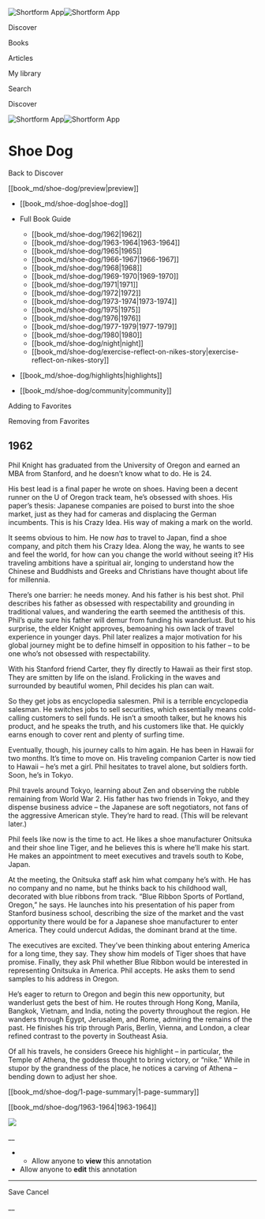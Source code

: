 ![Shortform App](/img/logo.36a2399e.svg)![Shortform App](/img/logo-dark.70c1b072.svg)

Discover

Books

Articles

My library

Search

Discover

![Shortform App](/img/logo.36a2399e.svg)![Shortform App](/img/logo-dark.70c1b072.svg)

# Shoe Dog

Back to Discover

[[book_md/shoe-dog/preview|preview]]

  * [[book_md/shoe-dog|shoe-dog]]
  * Full Book Guide

    * [[book_md/shoe-dog/1962|1962]]
    * [[book_md/shoe-dog/1963-1964|1963-1964]]
    * [[book_md/shoe-dog/1965|1965]]
    * [[book_md/shoe-dog/1966-1967|1966-1967]]
    * [[book_md/shoe-dog/1968|1968]]
    * [[book_md/shoe-dog/1969-1970|1969-1970]]
    * [[book_md/shoe-dog/1971|1971]]
    * [[book_md/shoe-dog/1972|1972]]
    * [[book_md/shoe-dog/1973-1974|1973-1974]]
    * [[book_md/shoe-dog/1975|1975]]
    * [[book_md/shoe-dog/1976|1976]]
    * [[book_md/shoe-dog/1977-1979|1977-1979]]
    * [[book_md/shoe-dog/1980|1980]]
    * [[book_md/shoe-dog/night|night]]
    * [[book_md/shoe-dog/exercise-reflect-on-nikes-story|exercise-reflect-on-nikes-story]]
  * [[book_md/shoe-dog/highlights|highlights]]
  * [[book_md/shoe-dog/community|community]]



Adding to Favorites 

Removing from Favorites 

## 1962

Phil Knight has graduated from the University of Oregon and earned an MBA from Stanford, and he doesn’t know what to do. He is 24.

His best lead is a final paper he wrote on shoes. Having been a decent runner on the U of Oregon track team, he’s obsessed with shoes. His paper’s thesis: Japanese companies are poised to burst into the shoe market, just as they had for cameras and displacing the German incumbents. This is his Crazy Idea. His way of making a mark on the world.

It seems obvious to him. He now _has_ to travel to Japan, find a shoe company, and pitch them his Crazy Idea. Along the way, he wants to see and feel the world, for how can you change the world without seeing it? His traveling ambitions have a spiritual air, longing to understand how the Chinese and Buddhists and Greeks and Christians have thought about life for millennia.

There’s one barrier: he needs money. And his father is his best shot. Phil describes his father as obsessed with respectability and grounding in traditional values, and wandering the earth seemed the antithesis of this. Phil’s quite sure his father will demur from funding his wanderlust. But to his surprise, the elder Knight approves, bemoaning his own lack of travel experience in younger days. Phil later realizes a major motivation for his global journey might be to define himself in opposition to his father – to be one who’s not obsessed with respectability.

With his Stanford friend Carter, they fly directly to Hawaii as their first stop. They are smitten by life on the island. Frolicking in the waves and surrounded by beautiful women, Phil decides his plan can wait.

So they get jobs as encyclopedia salesmen. Phil is a terrible encyclopedia salesman. He switches jobs to sell securities, which essentially means cold-calling customers to sell funds. He isn’t a smooth talker, but he knows his product, and he speaks the truth, and his customers like that. He quickly earns enough to cover rent and plenty of surfing time.

Eventually, though, his journey calls to him again. He has been in Hawaii for two months. It’s time to move on. His traveling companion Carter is now tied to Hawaii – he’s met a girl. Phil hesitates to travel alone, but soldiers forth. Soon, he’s in Tokyo.

Phil travels around Tokyo, learning about Zen and observing the rubble remaining from World War 2. His father has two friends in Tokyo, and they dispense business advice – the Japanese are soft negotiators, not fans of the aggressive American style. They’re hard to read. (This will be relevant later.)

Phil feels like now is the time to act. He likes a shoe manufacturer Onitsuka and their shoe line Tiger, and he believes this is where he’ll make his start. He makes an appointment to meet executives and travels south to Kobe, Japan.

At the meeting, the Onitsuka staff ask him what company he’s with. He has no company and no name, but he thinks back to his childhood wall, decorated with blue ribbons from track. “Blue Ribbon Sports of Portland, Oregon,” he says. He launches into his presentation of his paper from Stanford business school, describing the size of the market and the vast opportunity there would be for a Japanese shoe manufacturer to enter America. They could undercut Adidas, the dominant brand at the time.

The executives are excited. They’ve been thinking about entering America for a long time, they say. They show him models of Tiger shoes that have promise. Finally, they ask Phil whether Blue Ribbon would be interested in representing Onitsuka in America. Phil accepts. He asks them to send samples to his address in Oregon.

He’s eager to return to Oregon and begin this new opportunity, but wanderlust gets the best of him. He routes through Hong Kong, Manila, Bangkok, Vietnam, and India, noting the poverty throughout the region. He wanders through Egypt, Jerusalem, and Rome, admiring the remains of the past. He finishes his trip through Paris, Berlin, Vienna, and London, a clear refined contrast to the poverty in Southeast Asia.

Of all his travels, he considers Greece his highlight – in particular, the Temple of Athena, the goddess thought to bring victory, or “nike.” While in stupor by the grandness of the place, he notices a carving of Athena – bending down to adjust her shoe.

[[book_md/shoe-dog/1-page-summary|1-page-summary]]

[[book_md/shoe-dog/1963-1964|1963-1964]]

![](https://bat.bing.com/action/0?ti=56018282&Ver=2&mid=ac3a85b7-9170-41d0-a264-ad33ed38c462&sid=f30c5e70639211ee87d33f0876d93783&vid=f30c9700639211eeb3a75d830392c94f&vids=0&msclkid=N&pi=0&lg=en-US&sw=800&sh=600&sc=24&nwd=1&tl=Shortform%20%7C%20Book&p=https%3A%2F%2Fwww.shortform.com%2Fapp%2Fbook%2Fshoe-dog%2F1962&r=&lt=357&evt=pageLoad&sv=1&rn=201400)

__

  *   * Allow anyone to **view** this annotation
  * Allow anyone to **edit** this annotation



* * *

Save Cancel

__




